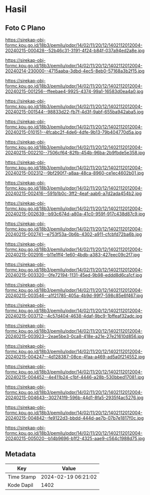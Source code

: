 # Hasil

## Foto C Plano

https://sirekap-obj-formc.kpu.go.id/18b3/pemilu/pdpr/14/02/11/20/12/1402112012004-20240215-000428--52b46c31-3191-4f24-b84f-037a94ed2a8e.jpg

https://sirekap-obj-formc.kpu.go.id/18b3/pemilu/pdpr/14/02/11/20/12/1402112012004-20240214-230000--4715aaba-3dbd-4ec5-8eb0-57168a3b2f15.jpg

https://sirekap-obj-formc.kpu.go.id/18b3/pemilu/pdpr/14/02/11/20/12/1402112012004-20240215-001256--ffeebae4-9925-4374-99a1-16583d0ea4a0.jpg

https://sirekap-obj-formc.kpu.go.id/18b3/pemilu/pdpr/14/02/11/20/12/1402112012004-20240215-001544--98833d22-fb7f-4d3f-9abf-655ba942aba5.jpg

https://sirekap-obj-formc.kpu.go.id/18b3/pemilu/pdpr/14/02/11/20/12/1402112012004-20240215-010151--4fcabc2f-4de6-4dfe-9b13-79b404770d5a.jpg

https://sirekap-obj-formc.kpu.go.id/18b3/pemilu/pdpr/14/02/11/20/12/1402112012004-20240215-002210--7506cf64-82fb-454b-96ba-2b9fbde5e358.jpg

https://sirekap-obj-formc.kpu.go.id/18b3/pemilu/pdpr/14/02/11/20/12/1402112012004-20240215-002312--9bf290f7-a8aa-48ca-8960-ce1ec4602b01.jpg

https://sirekap-obj-formc.kpu.go.id/18b3/pemilu/pdpr/14/02/11/20/12/1402112012004-20240215-002416--591b1b0c-3ff2-4eaf-aab6-a7d2ada454b2.jpg

https://sirekap-obj-formc.kpu.go.id/18b3/pemilu/pdpr/14/02/11/20/12/1402112012004-20240215-002639--b93c674d-a80a-41c0-959f-917c438d87c9.jpg

https://sirekap-obj-formc.kpu.go.id/18b3/pemilu/pdpr/14/02/11/20/12/1402112012004-20240215-002741--e753f53a-0b6b-4302-a911-cfcbfd72ba6b.jpg

https://sirekap-obj-formc.kpu.go.id/18b3/pemilu/pdpr/14/02/11/20/12/1402112012004-20240215-002916--b11e1ff4-1e60-4bdb-a383-427eec09c2f7.jpg

https://sirekap-obj-formc.kpu.go.id/18b3/pemilu/pdpr/14/02/11/20/12/1402112012004-20240215-003320--0fe72194-1131-45ed-9b98-eddd8d6ca1cf.jpg

https://sirekap-obj-formc.kpu.go.id/18b3/pemilu/pdpr/14/02/11/20/12/1402112012004-20240215-003546--a1f21785-405a-4b9d-99f7-598c85e6f467.jpg

https://sirekap-obj-formc.kpu.go.id/18b3/pemilu/pdpr/14/02/11/20/12/1402112012004-20240215-003712--4c57d404-4638-4daf-9bc9-1bffeaf32adc.jpg

https://sirekap-obj-formc.kpu.go.id/18b3/pemilu/pdpr/14/02/11/20/12/1402112012004-20240215-003923--2eae5be3-0ca8-418e-a21e-27e21610d856.jpg

https://sirekap-obj-formc.kpu.go.id/18b3/pemilu/pdpr/14/02/11/20/12/1402112012004-20240215-004247--4d128387-08ce-4faa-a469-ad5a0f214552.jpg

https://sirekap-obj-formc.kpu.go.id/18b3/pemilu/pdpr/14/02/11/20/12/1402112012004-20240215-004452--4e411b24-c1bf-4446-a28b-530bbed17081.jpg

https://sirekap-obj-formc.kpu.go.id/18b3/pemilu/pdpr/14/02/11/20/12/1402112012004-20240215-004643--302741f9-596b-44d1-8fa5-2935f4ac5276.jpg

https://sirekap-obj-formc.kpu.go.id/18b3/pemilu/pdpr/14/02/11/20/12/1402112012004-20240215-004842--fe9122d3-bbdd-444d-ae7b-07b7e1817f0c.jpg

https://sirekap-obj-formc.kpu.go.id/18b3/pemilu/pdpr/14/02/11/20/12/1402112012004-20240215-005020--b14b9696-b1f2-4325-aae9-c564c1988d75.jpg


## Metadata

| Key        | Value               |
| ---------- | ------------------- |
| Time Stamp | 2024-02-19 06:21:02 |
| Kode Dapil | 1402                |



